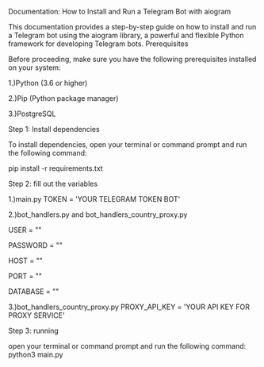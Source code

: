 Documentation: How to Install and Run a Telegram Bot with aiogram

This documentation provides a step-by-step guide on how to install and run a Telegram bot using the aiogram library, a powerful and flexible Python framework for developing Telegram bots.
Prerequisites

Before proceeding, make sure you have the following prerequisites installed on your system:

1.)Python (3.6 or higher)

2.)Pip (Python package manager)

3.)PostgreSQL

Step 1: Install dependencies

To install dependencies, open your terminal or command prompt and run the following command:

pip install -r requirements.txt


Step 2: fill out the variables 

1.)main.py
TOKEN = 'YOUR TELEGRAM TOKEN BOT'

2.)bot_handlers.py and bot_handlers_country_proxy.py

USER = ""

PASSWORD = ""

HOST = ""

PORT = ""

DATABASE = ""

3.)bot_handlers_country_proxy.py
PROXY_API_KEY = 'YOUR API KEY FOR PROXY SERVICE'

Step 3: running

open your terminal or command prompt and run the following command:
python3 main.py
